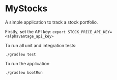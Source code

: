 # MyStocks

A simple application to track a stock portfolio.

Firstly, set the API key:
`export STOCK_PRICE_API_KEY=<alphavantage_api_key>`

To run all unit and integration tests:

`./gradlew test`

To run the application:

`./gradlew bootRun`